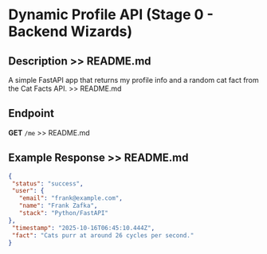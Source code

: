 # Dynamic Profile API (Stage 0 - Backend Wizards)

## Description >> README.md
A simple FastAPI app that returns my profile info and a random cat fact from the Cat Facts API. >> README.md

## Endpoint 
 **GET** `/me` >> README.md

 ## Example Response >> README.md
 ```json >> README.md
 { 
  "status": "success", 
  "user": { 
    "email": "frank@example.com", 
    "name": "Frank Zafka", 
    "stack": "Python/FastAPI"
 },
  "timestamp": "2025-10-16T06:45:10.444Z", 
  "fact": "Cats purr at around 26 cycles per second." 
}


